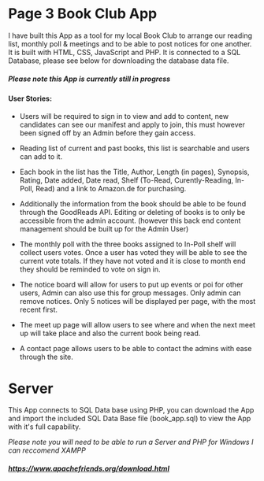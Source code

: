 # Page 3 Book Club App

I have built this App as a tool for my local Book Club to arrange our reading list, monthly poll & meetings and to be able to post notices for one another. It is built with HTML, CSS, JavaScript and PHP. It is connected to a SQL Database, please see below for downloading the database data file.

##### *Please note this App is currently still in progress*

#### User Stories:

  * Users will be required to sign in to view and add to content, new candidates can see our manifest and apply to join, this must however been signed off by an Admin before they gain access.
    
  * Reading list of current and past books, this list is searchable and users can add to it.
  
  * Each book in the list has the Title, Author, Length (in pages), Synopsis, Rating, Date added, Date read, Shelf (To-Read, Curently-Reading, In-Poll, Read) and a link to Amazon.de for purchasing.
  
  * Additionally the information from the book should be able to be found through the GoodReads API. Editing or deleting of books is to only be accessible from the admin account. (however this back end content management should be built up for the Admin User)
  
  * The monthly poll with the three books assigned to In-Poll shelf will collect users votes. Once a user has voted they will be able to see the current vote totals. If they have not voted and it is close to month end they should be reminded to vote on sign in.
  
  * The notice board will allow for users to put up events or poi for other users, Admin can also use this for group messages. Only admin can remove notices. Only 5 notices will be displayed per page, with the most recent first.
  
  * The meet up page will allow users to see where and when the next meet up will take place and also the current book being read.
  
  * A contact page allows users to be able to contact the admins with ease through the site.


# Server

This App connects to SQL Data base using PHP, you can download the App and import the included SQL Data Base file (book_app.sql) to view the App with it's full capability.

*Please note you will need to be able to run a Server and PHP for Windows I can reccomend XAMPP*
##### https://www.apachefriends.org/download.html
